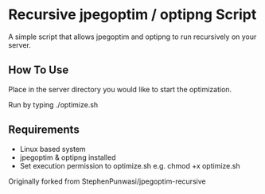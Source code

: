 # Recursive jpegoptim / optipng Script

A simple script that allows jpegoptim and optipng to run recursively on your server.

## How To Use
Place in the server directory you would like to start the optimization.

Run by typing ./optimize.sh

## Requirements

* Linux based system
* jpegoptim & optipng installed
* Set execution permission to optimize.sh e.g. chmod +x optimize.sh

Originally forked from StephenPunwasi/jpegoptim-recursive
